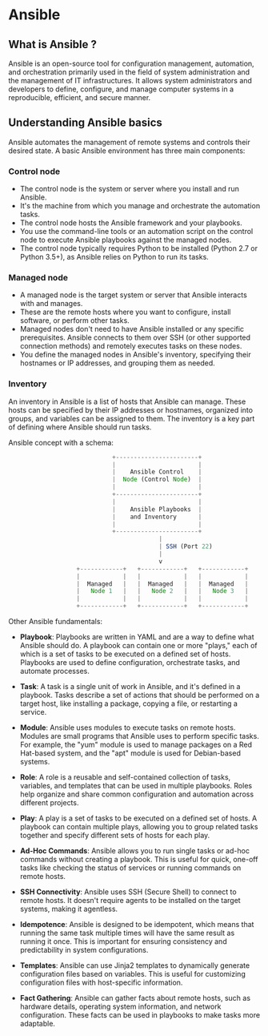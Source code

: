 # Ansible

## What is Ansible ?

Ansible is an open-source tool for configuration management, automation, and orchestration primarily used in the field of system administration and the management of IT infrastructures. It allows system administrators and developers to define, configure, and manage computer systems in a reproducible, efficient, and secure manner.

## Understanding Ansible basics

Ansible automates the management of remote systems and controls their desired state. A basic Ansible environment has three main components:

### Control node

- The control node is the system or server where you install and run Ansible.
- It's the machine from which you manage and orchestrate the automation tasks.
- The control node hosts the Ansible framework and your playbooks.
- You use the command-line tools or an automation script on the control node to execute Ansible playbooks against the managed nodes.
- The control node typically requires Python to be installed (Python 2.7 or Python 3.5+), as Ansible relies on Python to run its tasks.

### Managed node

- A managed node is the target system or server that Ansible interacts with and manages.
- These are the remote hosts where you want to configure, install software, or perform other tasks.
- Managed nodes don't need to have Ansible installed or any specific prerequisites. Ansible connects to them over SSH (or other supported connection methods) and remotely executes tasks on these nodes.
- You define the managed nodes in Ansible's inventory, specifying their hostnames or IP addresses, and grouping them as needed.

### Inventory

An inventory in Ansible is a list of hosts that Ansible can manage. These hosts can be specified by their IP addresses or hostnames, organized into groups, and variables can be assigned to them. The inventory is a key part of defining where Ansible should run tasks.

Ansible concept with a schema:

```jsx
                             +-----------------------+
                             |                       |
                             |    Ansible Control    |
                             |  Node (Control Node)  |
                             |                       |
                             +-----------------------+
                             |                       |
                             |    Ansible Playbooks  |
                             |    and Inventory      |
                             |                       |
                             +-----------------------+
                                          |
                                          | SSH (Port 22)
                                          |
                                          v
                   +------------+   +------------+   +------------+
                   |            |   |            |   |            |
                   |  Managed   |   |  Managed   |   |  Managed   |
                   |   Node 1   |   |   Node 2   |   |   Node 3   |
                   |            |   |            |   |            |
                   +------------+   +------------+   +------------+
```

Other Ansible fundamentals:

- **Playbook**: Playbooks are written in YAML and are a way to define what Ansible should do. A playbook can contain one or more "plays," each of which is a set of tasks to be executed on a defined set of hosts. Playbooks are used to define configuration, orchestrate tasks, and automate processes.

- **Task**: A task is a single unit of work in Ansible, and it's defined in a playbook. Tasks describe a set of actions that should be performed on a target host, like installing a package, copying a file, or restarting a service.

- **Module**: Ansible uses modules to execute tasks on remote hosts. Modules are small programs that Ansible uses to perform specific tasks. For example, the "yum" module is used to manage packages on a Red Hat-based system, and the "apt" module is used for Debian-based systems.

- **Role**: A role is a reusable and self-contained collection of tasks, variables, and templates that can be used in multiple playbooks. Roles help organize and share common configuration and automation across different projects.

- **Play**: A play is a set of tasks to be executed on a defined set of hosts. A playbook can contain multiple plays, allowing you to group related tasks together and specify different sets of hosts for each play.

- **Ad-Hoc Commands**: Ansible allows you to run single tasks or ad-hoc commands without creating a playbook. This is useful for quick, one-off tasks like checking the status of services or running commands on remote hosts.

- **SSH Connectivity**: Ansible uses SSH (Secure Shell) to connect to remote hosts. It doesn't require agents to be installed on the target systems, making it agentless.

- **Idempotence**: Ansible is designed to be idempotent, which means that running the same task multiple times will have the same result as running it once. This is important for ensuring consistency and predictability in system configurations.

- **Templates**: Ansible can use Jinja2 templates to dynamically generate configuration files based on variables. This is useful for customizing configuration files with host-specific information.

- **Fact Gathering**: Ansible can gather facts about remote hosts, such as hardware details, operating system information, and network configuration. These facts can be used in playbooks to make tasks more adaptable.

